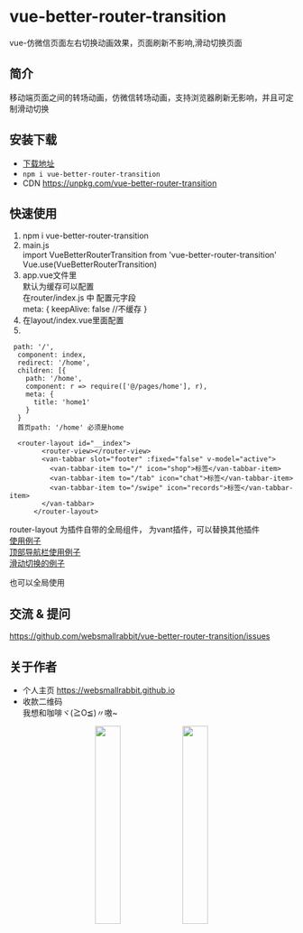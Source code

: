 # vue-better-router-transition
vue-仿微信页面左右切换动画效果，页面刷新不影响,滑动切换页面

## 简介

移动端页面之间的转场动画，仿微信转场动画，支持浏览器刷新无影响，并且可定制滑动切换

## 安装下载

- [下载地址](git@github.com:websmallrabbit/vue-better-router-transition.git)
- `npm i vue-better-router-transition`
- CDN https://unpkg.com/vue-better-router-transition

## 快速使用
1. npm i vue-better-router-transition
2. main.js  
  import VueBetterRouterTransition from 'vue-better-router-transition'
  Vue.use(VueBetterRouterTransition)
3. app.vue文件里
    <vue-better-router-transition :keepAlive="true"></vue-better-router-transition>   
    默认为缓存可以配置   
    在router/index.js
    中 配置元字段   
    meta: {
       keepAlive: false //不缓存
    }
4. 在layout/index.vue里面配置
5. 
```vue
 path: '/',
  component: index,
  redirect: '/home',
  children: [{
    path: '/home',
    component: r => require(['@/pages/home'], r),
    meta: {
      title: 'home1'
    }
  }
  首页path: '/home' 必须是home
```
```vue
  <router-layout id="__index">
        <router-view></router-view>
        <van-tabbar slot="footer" :fixed="false" v-model="active">
          <van-tabbar-item to="/" icon="shop">标签</van-tabbar-item>
          <van-tabbar-item to="/tab" icon="chat">标签</van-tabbar-item>
          <van-tabbar-item to="/swipe" icon="records">标签</van-tabbar-item>
        </van-tabbar>
      </router-layout>
```
router-layout 为插件自带的全局组件，<van-tabbar> 为vant插件，可以替换其他插件  
[使用例子](https://github.com/websmallrabbit/vue-better-router-transition/tree/master/src/pages/index.vue)  
[顶部导航栏使用例子](https://github.com/websmallrabbit/vue-better-router-transition/tree/master/src/pages/address.vue)  
 [滑动切换的例子](https://github.com/websmallrabbit/vue-better-router-transition/tree/master/src/pages/rate.vue)  
    
也可以全局使用  
<vue-slider></vue-slider>

## 交流 & 提问

https://github.com/websmallrabbit/vue-better-router-transition/issues

## 关于作者

- 个人主页
https://websmallrabbit.github.io
- 收款二维码   
我想和咖啡ヾ(≧O≦)〃嗷~
<center>
<img src='https://webrabbit.oss-cn-beijing.aliyuncs.com/WechatIMG51.jpeg' width="30%">
<img src='https://webrabbit.oss-cn-beijing.aliyuncs.com/zhifubao.jpeg' width="30%">
</center>





